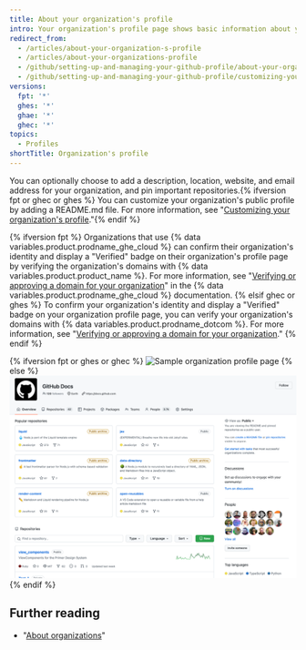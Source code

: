 ```yaml
---
title: About your organization's profile
intro: Your organization's profile page shows basic information about your organization.
redirect_from:
  - /articles/about-your-organization-s-profile
  - /articles/about-your-organizations-profile
  - /github/setting-up-and-managing-your-github-profile/about-your-organizations-profile
  - /github/setting-up-and-managing-your-github-profile/customizing-your-profile/about-your-organizations-profile
versions:
  fpt: '*'
  ghes: '*'
  ghae: '*'
  ghec: '*'
topics:
  - Profiles
shortTitle: Organization's profile
---
```


You can optionally choose to add a description, location, website, and email address for your organization, and pin important repositories.{% ifversion fpt or ghec or ghes %} You can customize your organization's public profile by adding a README.md file. For more information, see "[Customizing your organization's profile](/organizations/collaborating-with-groups-in-organizations/customizing-your-organizations-profile)."{% endif %}

{% ifversion fpt %}
Organizations that use {% data variables.product.prodname_ghe_cloud %} can confirm their organization's identity and display a "Verified" badge on their organization's profile page by verifying the organization's domains with {% data variables.product.product_name %}. For more information, see "[Verifying or approving a domain for your organization](/organizations/managing-organization-settings/verifying-or-approving-a-domain-for-your-organization)" in the {% data variables.product.prodname_ghe_cloud %} documentation.
{% elsif ghec or ghes %}
To confirm your organization's identity and display a "Verified" badge on your organization profile page, you can verify your organization's domains with {% data variables.product.prodname_dotcom %}. For more information, see "[Verifying or approving a domain for your organization](/organizations/managing-organization-settings/verifying-or-approving-a-domain-for-your-organization)."
{% endif %}

{% ifversion fpt or ghes or ghec %}
![Sample organization profile page](/assets/images/help/organizations/org_profile_with_overview.png)
{% else %}
![Sample organization profile page](/assets/images/help/profile/org_profile.png)
{% endif %}

## Further reading

- "[About organizations](/organizations/collaborating-with-groups-in-organizations/about-organizations)"

